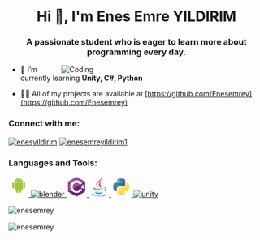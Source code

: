 <h1 align="center">Hi 👋, I'm Enes Emre YILDIRIM</h1>
<h3 align="center">A passionate student who is eager to learn more about programming every day.</h3>
<img align="right" alt="Coding" width="400" src=https://media.tenor.com/NOYF3f82b_gAAAAC/programmer.gif>

- 🌱 I’m currently learning **Unity, C#, Python**

- 👨‍💻 All of my projects are available at [https://github.com/Enesemrey](https://github.com/Enesemrey)

<h3 align="left">Connect with me:</h3>
<p align="left">
<a href="https://stackoverflow.com/users/enesyildirim" target="blank"><img align="center" src="https://raw.githubusercontent.com/rahuldkjain/github-profile-readme-generator/master/src/images/icons/Social/stack-overflow.svg" alt="enesyildirim" height="30" width="40" /></a>
<a href="https://www.leetcode.com/enesemreyildirim1" target="blank"><img align="center" src="https://raw.githubusercontent.com/rahuldkjain/github-profile-readme-generator/master/src/images/icons/Social/leet-code.svg" alt="enesemreyildirim1" height="30" width="40" /></a>
</p>

<h3 align="left">Languages and Tools:</h3>
<p align="left"> <a href="https://developer.android.com" target="_blank" rel="noreferrer"> <img src="https://raw.githubusercontent.com/devicons/devicon/master/icons/android/android-original-wordmark.svg" alt="android" width="40" height="40"/> </a> <a href="https://www.blender.org/" target="_blank" rel="noreferrer"> <img src="https://download.blender.org/branding/community/blender_community_badge_white.svg" alt="blender" width="40" height="40"/> </a> <a href="https://www.w3schools.com/cs/" target="_blank" rel="noreferrer"> <img src="https://raw.githubusercontent.com/devicons/devicon/master/icons/csharp/csharp-original.svg" alt="csharp" width="40" height="40"/> </a> <a href="https://www.java.com" target="_blank" rel="noreferrer"> <img src="https://raw.githubusercontent.com/devicons/devicon/master/icons/java/java-original.svg" alt="java" width="40" height="40"/> </a> <a href="https://www.python.org" target="_blank" rel="noreferrer"> <img src="https://raw.githubusercontent.com/devicons/devicon/master/icons/python/python-original.svg" alt="python" width="40" height="40"/> </a> <a href="https://unity.com/" target="_blank" rel="noreferrer"> <img src="https://www.vectorlogo.zone/logos/unity3d/unity3d-icon.svg" alt="unity" width="40" height="40"/> </a> </p>

<p><img align="center" src="https://github-readme-stats.vercel.app/api/top-langs?username=enesemrey&show_icons=true&locale=en&layout=compact" alt="enesemrey" /></p>

<p><img align="center" src="https://github-readme-streak-stats.herokuapp.com/?user=enesemrey&" alt="enesemrey" /></p>
